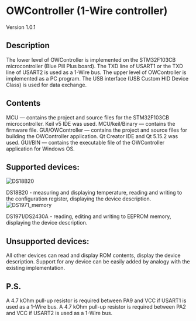 # OWController (1-Wire controller)
Version 1.0.1
## Description
The lower level of OWController is implemented on the STM32F103CB microcontroller (Blue Pill Plus board).
The TXD line of USART1 or the TXD line of USART2 is used as a 1-Wire bus.
The upper level of OWController is implemented as a PC program.
The USB interface (USB Custom HID Device Class) is used for data exchange.
## Contents
MCU — contains the project and source files for the STM32F103CB microcontroller. Keil v5 IDE was used.
MCU/keil/Binary — contains the firmware file.
GUI/OWController — contains the project and source files for building the OWController application. Qt Creator IDE and Qt 5.15.2 was used.
GUI/BIN — contains the executable file of the OWController application for Windows OS.
## Supported devices:
![DS18B20](https://github.com/user-attachments/assets/ed8bc947-ffed-4f19-a865-b1b02e74d2a5)

DS18B20 - measuring and displaying temperature, reading and writing to the configuration register, displaying the device description.
![DS1971_memory](https://github.com/user-attachments/assets/cc3b78bf-cfa1-436e-89a5-44c903f55090)

DS1971/DS2430A - reading, editing and writing to EEPROM memory, displaying the device description.
## Unsupported devices:
All other devices can read and display ROM contents, display the device description.
Support for any device can be easily added by analogy with the existing implementation.
## P.S.
A 4.7 kOhm pull-up resistor is required between PA9 and VCC if USART1 is used as a 1-Wire bus.
A 4.7 kOhm pull-up resistor is required between PA2 and VCC if USART2 is used as a 1-Wire bus.
